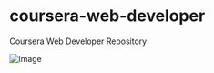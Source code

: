 # coursera-web-developer
Coursera Web Developer Repository

![image](https://github.com/user-attachments/assets/57983e52-a3df-4a05-939b-8710bf7fe960)

